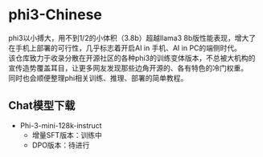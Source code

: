 # phi3-Chinese
phi3以小搏大，用不到1/2的小体积（3.8b）超越llama3 8b版性能表现，增大了在手机上部署的可行性，几乎标志着开启AI in 手机、AI in PC的端侧时代。  
该仓库致力于收录分散在开源社区的各种phi3的训练变体版本，不总被大机构的宣传造势覆盖耳目，让更多网友发现那些边角开源的、各有特色的冷门权重。  
同时也会顺便整理phi相关训练、推理、部署的简单教程。  

## Chat模型下载
- Phi-3-mini-128k-instruct
  - 增量SFT版本：训练中
  - DPO版本：待进行
